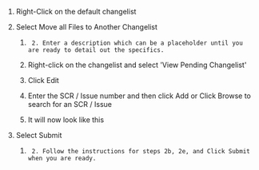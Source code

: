   1. Right-Click on the default changelist  

  2. Select Move all Files to Another Changelist
     1.      2. Enter a description which can be a placeholder until you are ready to detail out the specifics.
     3. Right-click on the changelist and select 'View Pending Changelist'  

     4. Click Edit  

     5. Enter the SCR / Issue number and then click Add or Click Browse to search for an SCR / Issue  

     6. It will now look like this  

  3. Select Submit
     1.      2. Follow the instructions for steps 2b, 2e, and Click Submit when you are ready.



 
